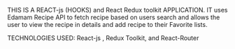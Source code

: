 THIS IS A REACT-js (HOOKS) and React Redux toolkit APPLICATION.
IT uses Edamam Recipe API to fetch recipe based on users search and allows the user
to view the recipe in details and add recipe to their Favorite lists.


TECHNOLOGIES USED: React-js , Redux Toolkit, and React-Router
